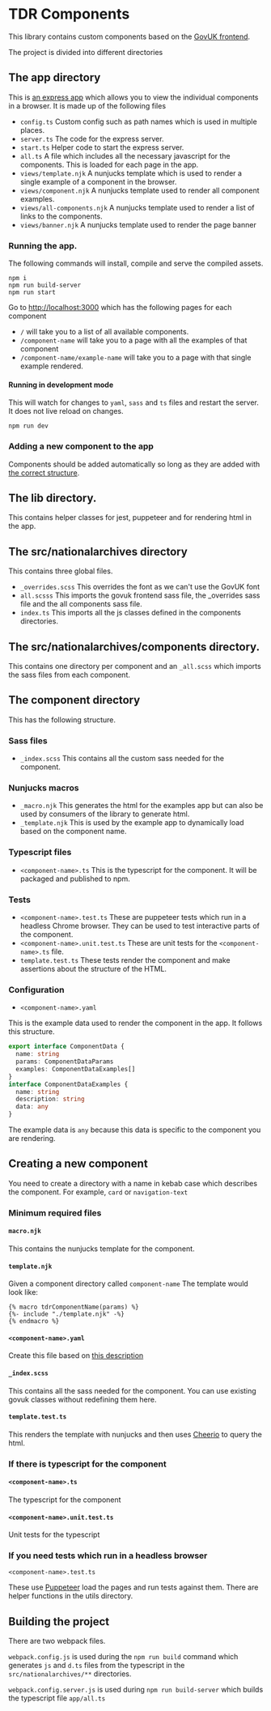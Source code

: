 # TDR Components

This library contains custom components based on the [GovUK frontend](https://design-system.service.gov.uk/).

The project is divided into different directories

## The app directory
This is [an express app](https://expressjs.com/) which allows you to view the individual components in a browser. It is made up of the following files

* `config.ts` Custom config such as path names which is used in multiple places.
* `server.ts` The code for the express server.
* `start.ts`  Helper code to start the express server.
* `all.ts` A file which includes all the necessary javascript for the components. This is loaded for each page in the app.
* `views/template.njk` A nunjucks template which is used to render a single example of a component in the browser.
* `views/component.njk` A nunjucks template used to render all component examples.
* `views/all-components.njk` A nunjucks template used to render a list of links to the components.
* `views/banner.njk` A nunjucks template used to render the page banner

### Running the app.
The following commands will install, compile and serve the compiled assets.
```shell
npm i
npm run build-server
npm run start
```
Go to [http://localhost:3000](http://localhost:3000) which has the following pages for each component
* `/` will take you to a list of all available components.
* `/component-name` will take you to a page with all the examples of that component
* `/component-name/example-name` will take you to a page with that single example rendered.

#### Running in development mode
This will watch for changes to `yaml`, `sass` and `ts` files and restart the server. It does not live reload on changes.
```
npm run dev
```

### Adding a new component to the app
Components should be added automatically so long as they are added with [the correct structure](#the-component-directory).

## The lib directory.
This contains helper classes for jest, puppeteer and for rendering html in the app.

## The src/nationalarchives directory
This contains three global files.
* `_overrides.scss` This overrides the font as we can't use the GovUK font
* `all.scsss` This imports the govuk frontend sass file, the _overrides sass file and the all components sass file.
* `index.ts` This imports all the js classes defined in the components directories.

## The src/nationalarchives/components directory.
This contains one directory per component and an `_all.scss` which imports the sass files from each component.

## The component directory
This has the following structure.

### Sass files
* `_index.scss` This contains all the custom sass needed for the component.

### Nunjucks macros
* `_macro.njk` This generates the html for the examples app but can also be used by consumers of the library to generate html.
* `_template.njk` This is used by the example app to dynamically load based on the component name.

### Typescript files
* `<component-name>.ts` This is the typescript for the component. It will be packaged and published to npm.

### Tests
* `<component-name>.test.ts` These are puppeteer tests which run in a headless Chrome browser.
They can be used to test interactive parts of the component.
* `<component-name>.unit.test.ts` These are unit tests for the `<component-name>.ts` file.
* `template.test.ts` These tests render the component and make assertions about the structure of the HTML.

### Configuration
* `<component-name>.yaml`

This is the example data used to render the component in the app. It follows this structure.
```typescript
export interface ComponentData {
  name: string
  params: ComponentDataParams
  examples: ComponentDataExamples[]
}
interface ComponentDataExamples {
  name: string
  description: string
  data: any
}
```
The example data is `any` because this data is specific to the component you are rendering.

## Creating a new component
You need to create a directory with a name in kebab case which describes the component. For example, `card` or `navigation-text`

### Minimum required files
#### `macro.njk`
This contains the nunjucks template for the component.

#### `template.njk`
Given a component directory called `component-name` The template would look like:
```text
{% macro tdrComponentName(params) %}
{%- include "./template.njk" -%}
{% endmacro %}
```
#### `<component-name>.yaml`
Create this file based on [this description](#configuration)

#### `_index.scss`
This contains all the sass needed for the component. You can use existing govuk classes without redefining them here.

#### `template.test.ts`
This renders the template with nunjucks and then uses [Cheerio](https://cheerio.js.org/) to query the html.

### If there is typescript for the component
#### `<component-name>.ts`
The typescript for the component
#### `<component-name>.unit.test.ts`
Unit tests for the typescript

### If you need tests which run in a headless browser
`<component-name>.test.ts`

These use [Puppeteer](https://pptr.dev/) load the pages and run tests against them. There are helper functions in the utils directory.

## Building the project
There are two webpack files.

`webpack.config.js` is used during the `npm run build` command which generates `js` and `d.ts` files from the typescript in the `src/nationalarchives/**` directories.

`webpack.config.server.js` is used during `npm run build-server` which builds the typescript file `app/all.ts`

